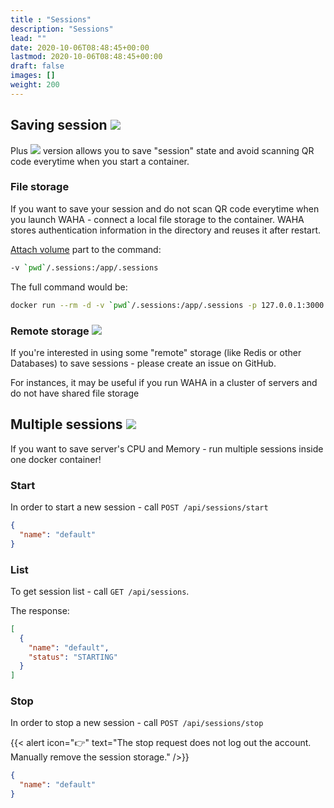 ```yaml
---
title : "Sessions"
description: "Sessions"
lead: ""
date: 2020-10-06T08:48:45+00:00
lastmod: 2020-10-06T08:48:45+00:00
draft: false
images: []
weight: 200
---
```


## Saving session ![](/images/versions/plus.png)

Plus ![](/images/versions/plus.png) version allows you to save "session" state and avoid scanning QR code everytime when
you start a container.

### File storage

If you want to save your session and do not scan QR code everytime when you launch WAHA - connect a local file storage
to the container. WAHA stores authentication information in the directory and reuses it after restart.

[Attach volume](https://docs.docker.com/storage/volumes/) part to the command:
```bash
-v `pwd`/.sessions:/app/.sessions
```

The full command would be:
```bash
docker run --rm -d -v `pwd`/.sessions:/app/.sessions -p 127.0.0.1:3000:3000/tcp --name whatsapp-http-api devlikeapro/whatsapp-http-api
```

### Remote storage ![](/images/versions/soon.png)

If you're interested in using some "remote" storage (like Redis or other Databases) to save sessions - please create an
issue on GitHub.

For instances, it may be useful if you run WAHA in a cluster of servers and do not have shared file storage

## Multiple sessions ![](/images/versions/plus.png)

If you want to save server's CPU and Memory - run multiple sessions inside one docker container!

### Start

In order to start a new session - call `POST /api/sessions/start`

```json
{
  "name": "default"
}
```

### List

To get session list - call `GET /api/sessions`.

The response:

```json
[
  {
    "name": "default",
    "status": "STARTING"
  }
]
```

### Stop

In order to stop a new session - call `POST /api/sessions/stop`

{{< alert icon="👉" text="The stop request does not log out the account. Manually remove the session storage." />}}

```json
{
  "name": "default"
}
```

